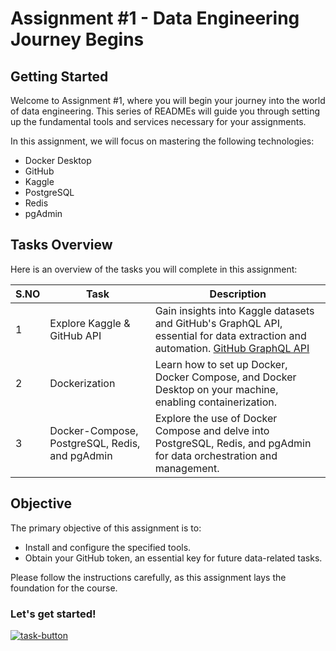# Assignment #1 - Data Engineering Journey Begins

## Getting Started

Welcome to Assignment #1, where you will begin your journey into the world of data engineering. This series of READMEs will guide you through setting up the fundamental tools and services necessary for your assignments.

In this assignment, we will focus on mastering the following technologies:

- Docker Desktop
- GitHub
- Kaggle
- PostgreSQL
- Redis
- pgAdmin

## Tasks Overview

Here is an overview of the tasks you will complete in this assignment:

| S.NO | Task                                              | Description                                                                                         |
| ---- | ------------------------------------------------- | --------------------------------------------------------------------------------------------------- |
| 1    | Explore Kaggle & GitHub API                       | Gain insights into Kaggle datasets and GitHub's GraphQL API, essential for data extraction and automation. [GitHub GraphQL API](https://www.kaggle.com/datasets/github/github-repos?select=sample_repos) |
| 2    | Dockerization                                     | Learn how to set up Docker, Docker Compose, and Docker Desktop on your machine, enabling containerization. |
| 3    | Docker-Compose, PostgreSQL, Redis, and pgAdmin    | Explore the use of Docker Compose and delve into PostgreSQL, Redis, and pgAdmin for data orchestration and management. |

## Objective

The primary objective of this assignment is to:

- Install and configure the specified tools.
- Obtain your GitHub token, an essential key for future data-related tasks.

Please follow the instructions carefully, as this assignment lays the foundation for the course.

### Let's get started!

[![task-button]][Shield]

[task-button]: https://img.shields.io/badge/Start_Task_1-F76902?style=for-the-badge
[Shield]: Tasks/Task_1/task_1.md
